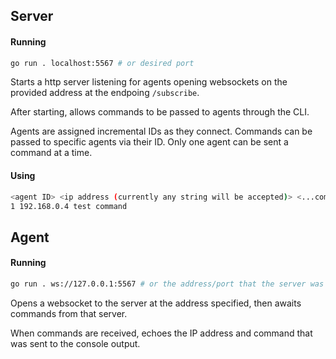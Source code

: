 ## Server
#### Running
```bash
go run . localhost:5567 # or desired port
```
Starts a http server listening for agents opening websockets on the provided address at the endpoing `/subscribe`.

After starting, allows commands to be passed to agents through the CLI.

Agents are assigned incremental IDs as they connect. Commands can be passed to specific agents via their ID. Only one agent can be sent a command at a time.

#### Using
```bash
<agent ID> <ip address (currently any string will be accepted)> <...command (any number of strings)>
1 192.168.0.4 test command
```
## Agent
#### Running
```bash
go run . ws://127.0.0.1:5567 # or the address/port that the server was started on, prefixed with ws://
```
Opens a websocket to the server at the address specified, then awaits commands from that server.

When commands are received, echoes the IP address and command that was sent to the console output.

